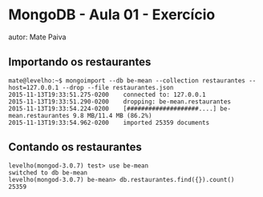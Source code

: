 # MongoDB - Aula 01 - Exercício
autor: Mate Paiva

## Importando os restaurantes
```
mate@levelho:~$ mongoimport --db be-mean --collection restaurantes --host=127.0.0.1 --drop --file restaurantes.json
2015-11-13T19:33:51.275-0200	connected to: 127.0.0.1
2015-11-13T19:33:51.290-0200	dropping: be-mean.restaurantes
2015-11-13T19:33:54.224-0200	[####################....] be-mean.restaurantes	9.8 MB/11.4 MB (86.2%)
2015-11-13T19:33:54.962-0200	imported 25359 documents

```
## Contando os restaurantes
```
levelho(mongod-3.0.7) test> use be-mean
switched to db be-mean
levelho(mongod-3.0.7) be-mean> db.restaurantes.find({}).count()
25359

```
